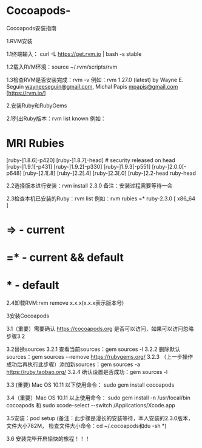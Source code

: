 # Cocoapods-
Cocoapods安装指南

1.RVM安装

1.1终端输入： curl -L https://get.rvm.io | bash -s stable

1.2载入RVM环境：source ~/.rvm/scripts/rvm

1.3检查RVM是否安装完成：rvm -v
例如：rvm 1.27.0 (latest) by Wayne E. Seguin <wayneeseguin@gmail.com>, Michal Papis <mpapis@gmail.com> [https://rvm.io/]


2.安装Ruby和RubyGems

2.1列出Ruby版本：rvm list known
例如：
# MRI Rubies
[ruby-]1.8.6[-p420]
[ruby-]1.8.7[-head] # security released on head
[ruby-]1.9.1[-p431]
[ruby-]1.9.2[-p330]
[ruby-]1.9.3[-p551]
[ruby-]2.0.0[-p648]
[ruby-]2.1[.8]
[ruby-]2.2[.4]
[ruby-]2.3[.0]
[ruby-]2.2-head
ruby-head

2.2选择版本进行安装：rvm install 2.3.0
备注：安装过程需要等待一会

2.3检查本机已安装的Ruby：rvm list
例如：rvm rubies
=* ruby-2.3.0 [ x86_64 ]
# => - current
# =* - current && default
#  * - default

2.4卸载RVM:rvm remove x.x.x(x.x.x表示版本号)


3安装Cocoapods

3.1（重要）需要确认 https://cocoapods.org 是否可以访问，如果可以访问忽略步骤3.2

3.2替换sources
3.2.1 查看当前sources：gem sources -l
3.2.2 删除默认sources：gem sources --remove https://rubygems.org/
3.2.3 （上一步操作成功后再执行此步骤）添加新sources：gem sources -a https://ruby.taobao.org/
3.2.4 确认设置是否成功：gem sources -l

3.3 (重要) Mac OS 10.11 以下使用命令： sudo gem install cocoapods

3.4（重要）Mac OS 10.11 以上使用命令：
sudo gem install -n /usr/local/bin cocoapods
和
sudo xcode-select --switch /Applications/Xcode.app

3.5安装：pod setup
(备注：此步骤是漫长的安装等待，本人安装的2.3.0版本，文件大小782M，
检查文件大小命令：cd ~/.cocoapods和du -sh *)

3.6 安装完毕开启愉快的旅程！！！


